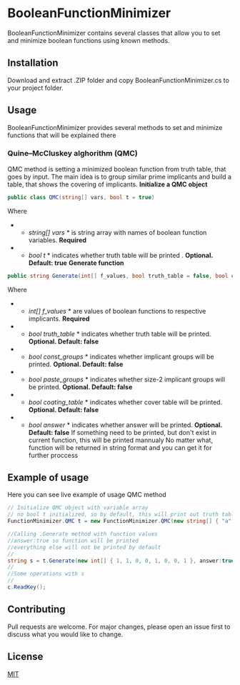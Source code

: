 # BooleanFunctionMinimizer
BooleanFunctionMinimizer contains several classes that allow you to set and minimize boolean functions using known methods.
## Installation
Download and extract .ZIP folder and copy BooleanFunctionMinimizer.cs to your project folder.
## Usage
BooleanFunctionMinimizer provides several methods to set and minimize functions that will be explained there
### Quine–McCluskey alghorithm (QMC)
QMC method is setting a minimized boolean function from truth table, that goes by input. The main idea is to group similar prime implicants and build a table, that shows the covering of implicants.
**Initialize a QMC object**
```c#
public class QMC(string[] vars, bool t = true)
```
Where
- * *string[] vars* * is string array with names of boolean function variables. **Required**
- * *bool t* * indicates whether truth table will be printed . **Optional. Default: true**
**Generate function**
```c#
public string Generate(int[] f_values, bool truth_table = false, bool const_groups = false, bool paste_groups = false, bool coating_table = false, bool answer = false)
```
Where
-  * *int[] f_values* * are values of boolean functions to respective implicants. **Required**
-  * *bool truth_table* * indicates whether truth table will be printed. **Optional. Default: false**
-  * *bool const_groups* * indicates whether implicant groups will be printed. **Optional. Default: false**
-  * *bool paste_groups* * indicates whether size-2 implicant groups will be printed. **Optional. Default: false**
-  * *bool coating_table* * indicates whether cover table will be printed. **Optional. Default: false**
-  * *bool answer* * indicates whether answer will be printed. **Optional. Default: false**
If something need to be printed, but don't exist in current function, this will be printed mannualy
No matter what, function will be returned in string format and you can get it for further proccess
## Example of usage
Here you can see live example of usage QMC method
```c#
// Initialize QMC object with variable array
// no bool t initialized, so by default, this will print out truth table
FunctionMinimizer.QMC t = new FunctionMinimizer.QMC(new string[] { "a", "b", "c" });

//Calling .Generate method with function values
//answer:true so function will be printed
//everything else will not be printed by default
//
string s = t.Generate(new int[] { 1, 1, 0, 0, 1, 0, 0, 1 }, answer:true);
//
//Some operations with s
//
c.ReadKey();
```
## Contributing
Pull requests are welcome. For major changes, please open an issue first to discuss what you would like to change.
## License
[MIT](https://choosealicense.com/licenses/mit/)
